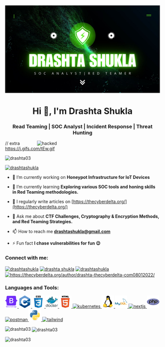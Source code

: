 ![logo](https://github.com/Drashta03/Drashta03/blob/main/W3lcom3.jpg)


<h1 align="center">Hi 👋, I'm Drashta Shukla</h1>
<h3 align="center">Read Teaming | SOC Analyst | Incident Response | Threat Hunting</h3>

<img align="right" alt="hacked" width="400" src="https://cdn.dribbble.com/users/7813810/screenshots/17447483/media/2f93ce55516c9b590bec1c8950a67a62.gif">

// extra https://j.gifs.com/tEw.gif

<p align="left"> <img src="https://komarev.com/ghpvc/?username=drashta03&label=Profile%20views&color=0e75b6&style=flat" alt="drashta03" /> </p>

<p align="left"> <a href="https://twitter.com/drashtashukla" target="blank"><img src="https://img.shields.io/twitter/follow/drashtashukla?logo=twitter&style=for-the-badge" alt="drashtashukla" /></a> </p>

- 🔭 I’m currently working on **Honeypot Infrastructure for IoT Devices**

- 🌱 I’m currently learning **Exploring various SOC tools and honing skills in Red Teaming methodologies.**

- 📝 I regularly write articles on [https://thecyberdelta.org/](https://thecyberdelta.org/)

- 💬 Ask me about **CTF Challenges, Cryptography & Encryption Methods, and Red Teaming Strategies.**

- 📫 How to reach me **drashtashukla@gmail.com**

- ⚡ Fun fact **I chase vulnerabilities for fun 😉**


<h3 align="left">Connect with me:</h3>
<p align="left">
<a href="https://twitter.com/drashtashukla" target="blank"><img align="center" src="https://raw.githubusercontent.com/rahuldkjain/github-profile-readme-generator/master/src/images/icons/Social/twitter.svg" alt="drashtashukla" height="30" width="40" /></a>
<a href="https://linkedin.com/in/drashta shukla" target="blank"><img align="center" src="https://raw.githubusercontent.com/rahuldkjain/github-profile-readme-generator/master/src/images/icons/Social/linked-in-alt.svg" alt="drashta shukla" height="30" width="40" /></a>
<a href="https://instagram.com/drashtashukla" target="blank"><img align="center" src="https://raw.githubusercontent.com/rahuldkjain/github-profile-readme-generator/master/src/images/icons/Social/instagram.svg" alt="drashtashukla" height="30" width="40" /></a>
<a href="/https://thecyberdelta.org/author/drashta-thecyberdelta-com08012022/" target="blank"><img align="center" src="https://raw.githubusercontent.com/rahuldkjain/github-profile-readme-generator/master/src/images/icons/Social/rss.svg" alt="https://thecyberdelta.org/author/drashta-thecyberdelta-com08012022/" height="30" width="40" /></a>
</p>


<h3 align="left">Languages and Tools:</h3>
<p align="left"> <a href="https://getbootstrap.com" target="_blank" rel="noreferrer"> <img src="https://raw.githubusercontent.com/devicons/devicon/master/icons/bootstrap/bootstrap-plain-wordmark.svg" alt="bootstrap" width="40" height="40"/> </a> <a href="https://www.w3schools.com/cpp/" target="_blank" rel="noreferrer"> <img src="https://raw.githubusercontent.com/devicons/devicon/master/icons/cplusplus/cplusplus-original.svg" alt="cplusplus" width="40" height="40"/> </a> <a href="https://www.w3schools.com/css/" target="_blank" rel="noreferrer"> <img src="https://raw.githubusercontent.com/devicons/devicon/master/icons/css3/css3-original-wordmark.svg" alt="css3" width="40" height="40"/> </a> <a href="https://www.docker.com/" target="_blank" rel="noreferrer"> <img src="https://raw.githubusercontent.com/devicons/devicon/master/icons/docker/docker-original-wordmark.svg" alt="docker" width="40" height="40"/> </a> <a href="https://www.w3.org/html/" target="_blank" rel="noreferrer"> <img src="https://raw.githubusercontent.com/devicons/devicon/master/icons/html5/html5-original-wordmark.svg" alt="html5" width="40" height="40"/> </a> <a href="https://kubernetes.io" target="_blank" rel="noreferrer"> <img src="https://www.vectorlogo.zone/logos/kubernetes/kubernetes-icon.svg" alt="kubernetes" width="40" height="40"/> </a> <a href="https://www.linux.org/" target="_blank" rel="noreferrer"> <img src="https://raw.githubusercontent.com/devicons/devicon/master/icons/linux/linux-original.svg" alt="linux" width="40" height="40"/> </a> <a href="https://www.mysql.com/" target="_blank" rel="noreferrer"> <img src="https://raw.githubusercontent.com/devicons/devicon/master/icons/mysql/mysql-original-wordmark.svg" alt="mysql" width="40" height="40"/> </a> <a href="https://nextjs.org/" target="_blank" rel="noreferrer"> <img src="https://cdn.worldvectorlogo.com/logos/nextjs-2.svg" alt="nextjs" width="40" height="40"/> </a> <a href="https://www.php.net" target="_blank" rel="noreferrer"> <img src="https://raw.githubusercontent.com/devicons/devicon/master/icons/php/php-original.svg" alt="php" width="40" height="40"/> </a> <a href="https://postman.com" target="_blank" rel="noreferrer"> <img src="https://www.vectorlogo.zone/logos/getpostman/getpostman-icon.svg" alt="postman" width="40" height="40"/> </a> <a href="https://www.python.org" target="_blank" rel="noreferrer"> <img src="https://raw.githubusercontent.com/devicons/devicon/master/icons/python/python-original.svg" alt="python" width="40" height="40"/> </a> <a href="https://tailwindcss.com/" target="_blank" rel="noreferrer"> <img src="https://www.vectorlogo.zone/logos/tailwindcss/tailwindcss-icon.svg" alt="tailwind" width="40" height="40"/> </a> </p>

<p><img align="left" src="https://github-readme-stats.vercel.app/api/top-langs?username=drashta03&show_icons=true&locale=en&layout=compact" alt="drashta03" /></p>

<p>&nbsp;<img align="center" src="https://github-readme-stats.vercel.app/api?username=drashta03&show_icons=true&locale=en" alt="drashta03" /></p>

<p><img align="center" src="https://github-readme-streak-stats.herokuapp.com/?user=drashta03&" alt="drashta03" /></p>

